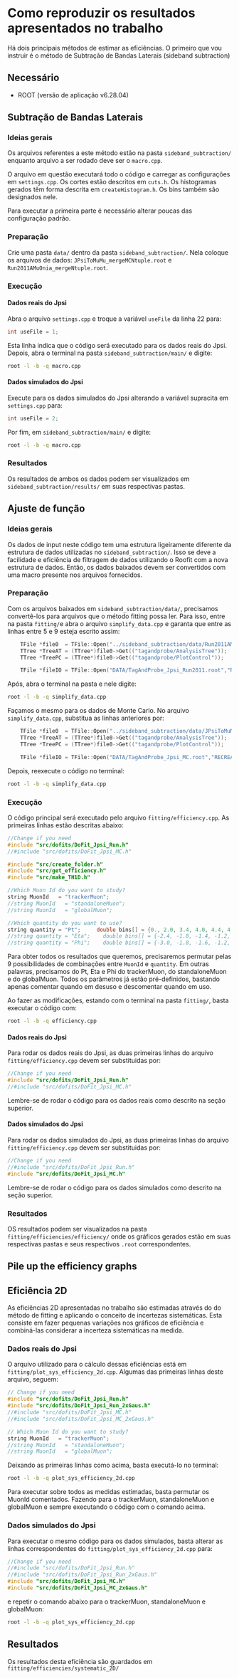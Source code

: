 # Como reproduzir os resultados apresentados no trabalho

Há dois principais métodos de estimar as eficiências. O primeiro que vou instruir é o método de Subtração de Bandas Laterais (sideband subtraction)

## Necessário

- ROOT (versão de aplicação v6.28.04)

## Subtração de Bandas Laterais

### Ideias gerais

Os arquivos referentes a este método estão na pasta `sideband_subtraction/` enquanto arquivo a ser rodado deve ser o `macro.cpp`.

O arquivo em questão executará todo o código e carregar as configurações em `settings.cpp`. Os cortes estão descritos em `cuts.h`. Os histogramas gerados têm forma descrita em `createHistogram.h`. Os bins também são designados nele.

Para executar a primeira parte é necessário alterar poucas das configuração padrão.

### Preparação 

Crie uma pasta `data/` dentro da pasta `sideband_subtraction/`. Nela coloque os arquivos de dados: `JPsiToMuMu_mergeMCNtuple.root` e `Run2011AMuOnia_mergeNtuple.root`.

### Execução

#### Dados reais do Jpsi

Abra o arquivo `settings.cpp` e troque a variável `useFile` da linha 22 para:

```cpp
int useFile = 1;
```

Esta linha indica que o código será executado para os dados reais do Jpsi. Depois, abra o terminal na pasta `sideband_subtraction/main/` e digite:

```sh
root -l -b -q macro.cpp
```

#### Dados simulados do Jpsi

Execute para os dados simulados do Jpsi alterando a variável supracita em `settings.cpp` para:

```cpp
int useFile = 2;
```

Por fim, em `sideband_subtraction/main/` e digite:

```sh
root -l -b -q macro.cpp
```

### Resultados

Os resultados de ambos os dados podem ser visualizados em `sideband_subtraction/results/` em suas respectivas pastas.

## Ajuste de função

### Ideias gerais

Os dados de input neste código tem uma estrutura ligeiramente diferente da estrutura de dados utilizadas no `sideband_subtraction/`. Isso se deve a facilidade e eficiência de filtragem de dados utilizando o Roofit com a nova estrutura de dados. Então, os dados baixados devem ser convertidos com uma macro presente nos arquivos fornecidos. 

### Preparação

Com os arquivos baixados em `sideband_subtraction/data/`, precisamos convertê-los para arquivos que o método fitting possa ler. Para isso, entre na pasta `fitting/`e abra o arquivo `simplify_data.cpp` e garanta que entre as linhas entre 5 e 9 esteja escrito assim:

```cpp
	TFile *file0  = TFile::Open("../sideband_subtraction/data/Run2011AMuOnia_mergeNtuple.root");
	TTree *TreeAT = (TTree*)file0->Get(("tagandprobe/AnalysisTree"));
	TTree *TreePC = (TTree*)file0->Get(("tagandprobe/PlotControl"));

	TFile *fileIO = TFile::Open("DATA/TagAndProbe_Jpsi_Run2011.root","RECREATE");
```

Após, abra o terminal na pasta e nele digite:

```sh
root -l -b -q simplify_data.cpp
```

Façamos o mesmo para os dados de Monte Carlo. No arquivo `simplify_data.cpp`, substitua as linhas anteriores por:

```cpp
	TFile *file0  = TFile::Open("../sideband_subtraction/data/JPsiToMuMu_mergeMCNtuple.root");
	TTree *TreeAT = (TTree*)file0->Get(("tagandprobe/AnalysisTree"));
	TTree *TreePC = (TTree*)file0->Get(("tagandprobe/PlotControl"));

	TFile *fileIO = TFile::Open("DATA/TagAndProbe_Jpsi_MC.root","RECREATE");
```

Depois, reexecute o código no terminal:

```sh
root -l -b -q simplify_data.cpp
```

### Execução

O código principal será executado pelo arquivo `fitting/efficiency.cpp`. As primeiras linhas estão descritas abaixo:

```cpp
//Change if you need
#include "src/dofits/DoFit_Jpsi_Run.h"
//#include "src/dofits/DoFit_Jpsi_MC.h"

#include "src/create_folder.h"
#include "src/get_efficiency.h"
#include "src/make_TH1D.h"

//Which Muon Id do you want to study?
string MuonId   = "trackerMuon";
//string MuonId   = "standaloneMuon";
//string MuonId   = "globalMuon";

//Which quantity do you want to use?
string quantity = "Pt";     double bins[] = {0., 2.0, 3.4, 4.0, 4.4, 4.7, 5.0, 5.6, 5.8, 6.0, 6.2, 6.4, 6.6, 6.8, 7.3, 9.5, 13.0, 17.0, 40.};
//string quantity = "Eta";    double bins[] = {-2.4, -1.8, -1.4, -1.2, -1.0, -0.8, -0.5, -0.2, 0, 0.2, 0.5, 0.8, 1.0, 1.2, 1.4, 1.8, 2.4};
//string quantity = "Phi";    double bins[] = {-3.0, -1.8, -1.6, -1.2, -1.0, -0.7, -0.4, -0.2, 0, 0.2, 0.4, 0.7, 1.0, 1.2, 1.6, 1.8, 3.0};
```

Para obter todos os resultados que queremos, precisaremos permutar pelas 9 possibilidades de combinações entre `MuonId` e `quantity`. Em outras palavras, precisamos do Pt, Eta e Phi do trackerMuon, do standaloneMuon e do globalMuon. Todos os parâmetros já estão pré-definidos, bastando apenas comentar quando em desuso e descomentar quando em uso.

Ao fazer as modificações, estando com o terminal na pasta `fitting/`, basta executar o código com:

```sh
root -l -b -q efficiency.cpp
```

#### Dados reais do Jpsi

Para rodar os dados reais do Jpsi, as duas primeiras linhas do arquivo `fitting/efficiency.cpp` devem ser substituidas por:

```cpp
//Change if you need
#include "src/dofits/DoFit_Jpsi_Run.h"
//#include "src/dofits/DoFit_Jpsi_MC.h"
```

Lembre-se de rodar o código para os dados reais como descrito na seção superior.

#### Dados simulados do Jpsi

Para rodar os dados simulados do Jpsi, as duas primeiras linhas do arquivo `fitting/efficiency.cpp` devem ser substituidas por:

```cpp
//Change if you need
//#include "src/dofits/DoFit_Jpsi_Run.h"
#include "src/dofits/DoFit_Jpsi_MC.h"
```

Lembre-se de rodar o código para os dados simulados como descrito na seção superior.

### Resultados

OS resultados podem ser visualizados na pasta `fitting/efficiencies/efficiency/` onde os gráficos gerados estão em suas respectivas pastas e seus respectivos `.root` correspondentes.

## Pile up the efficiency graphs


## Eficiência 2D

As eficiências 2D apresentadas no trabalho são estimadas através do do método de fitting e aplicando o conceito de incertezas sistemáticas. Esta consiste em fazer pequenas variações nos gráficos de eficiência e combiná-las considerar a incerteza sistemáticas na medida.

### Dados reais do Jpsi

O arquivo utilizado para o cálculo dessas eficiências está em `fitting/plot_sys_efficiency_2d.cpp`. Algumas das primeiras linhas deste arquivo, seguem:

```cpp
// Change if you need
#include "src/dofits/DoFit_Jpsi_Run.h"
#include "src/dofits/DoFit_Jpsi_Run_2xGaus.h"
//#include "src/dofits/DoFit_Jpsi_MC.h"
//#include "src/dofits/DoFit_Jpsi_MC_2xGaus.h"

// Which Muon Id do you want to study?
string MuonId   = "trackerMuon";
//string MuonId   = "standaloneMuon";
//string MuonId   = "globalMuon";
```

Deixando as primeiras linhas como acima, basta executá-lo no terminal:

```sh
root -l -b -q plot_sys_efficiency_2d.cpp
```

Para executar sobre todos as medidas estimadas, basta permutar os MuonId comentados. Fazendo para o trackerMuon, standaloneMuon e globalMuon e sempre executando o código com o comando acima.

### Dados simulados do Jpsi

Para executar o mesmo código para os dados simulados, basta alterar as linhas correspondentes do `fitting/plot_sys_efficiency_2d.cpp` para:

```cpp
//Change if you need
//#include "src/dofits/DoFit_Jpsi_Run.h"
//#include "src/dofits/DoFit_Jpsi_Run_2xGaus.h"
#include "src/dofits/DoFit_Jpsi_MC.h"
#include "src/dofits/DoFit_Jpsi_MC_2xGaus.h"
```

e repetir o comando abaixo para o trackerMuon, standaloneMuon e globalMuon:

```sh
root -l -b -q plot_sys_efficiency_2d.cpp
```

## Resultados

Os resultados desta eficiência são guardados em `fitting/efficiencies/systematic_2D/`